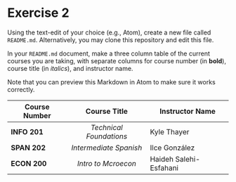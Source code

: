 # Exercise 2
Using the text-edit of your choice (e.g., Atom), create a new file called `README.md`. Alternatively, you may clone this repository and edit this file.

In your `README.md` document, make a three column table of the current courses you are taking, with separate columns for course number (in **bold**), course title (in _italics_), and instructor name.

Note that you can preview this Markdown in Atom to make sure it works correctly.

| Course Number | Course Title  | Instructor Name |
| ------------- |:-------------:| ---------------|
| **INFO 201**  | _Technical Foundations_ | Kyle Thayer
| **SPAN 202**  | _Intermediate Spanish_ | Ilce González
| **ECON 200**  |_Intro to Mcroecon_ | Haideh Salehi-Esfahani
